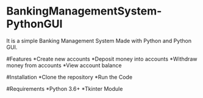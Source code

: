 # BankingManagementSystem-PythonGUI
It is a simple Banking Management System Made with Python and Python GUI.

#Features
*Create new accounts
*Deposit money into accounts
*Withdraw money from accounts
*View account balance

#Installation
*Clone the repository
*Run the Code

#Requirements
*Python 3.6+
*Tkinter Module
